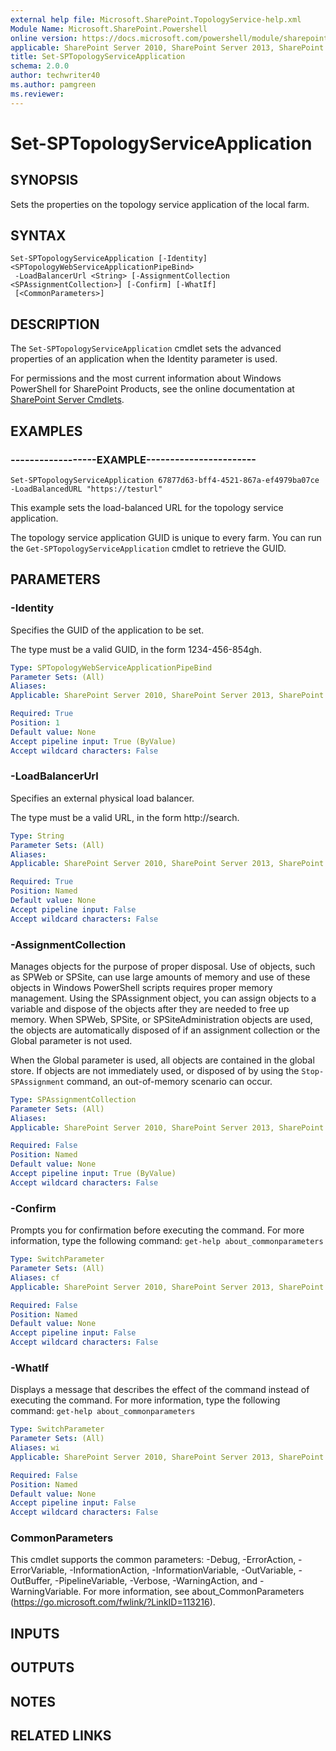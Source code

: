 ```yaml
---
external help file: Microsoft.SharePoint.TopologyService-help.xml
Module Name: Microsoft.SharePoint.Powershell
online version: https://docs.microsoft.com/powershell/module/sharepoint-server/set-sptopologyserviceapplication
applicable: SharePoint Server 2010, SharePoint Server 2013, SharePoint Server 2016, SharePoint Server 2019
title: Set-SPTopologyServiceApplication
schema: 2.0.0
author: techwriter40
ms.author: pamgreen
ms.reviewer:
---
```


# Set-SPTopologyServiceApplication

## SYNOPSIS
Sets the properties on the topology service application of the local farm.


## SYNTAX

```
Set-SPTopologyServiceApplication [-Identity] <SPTopologyWebServiceApplicationPipeBind>
 -LoadBalancerUrl <String> [-AssignmentCollection <SPAssignmentCollection>] [-Confirm] [-WhatIf]
 [<CommonParameters>]
```

## DESCRIPTION
The `Set-SPTopologyServiceApplication` cmdlet sets the advanced properties of an application when the Identity parameter is used.

For permissions and the most current information about Windows PowerShell for SharePoint Products, see the online documentation at [SharePoint Server Cmdlets](https://docs.microsoft.com/powershell/sharepoint/sharepoint-server/sharepoint-server-cmdlets).


## EXAMPLES

### ------------------EXAMPLE-----------------------
```
Set-SPTopologyServiceApplication 67877d63-bff4-4521-867a-ef4979ba07ce -LoadBalancedURL "https://testurl"
```

This example sets the load-balanced URL for the topology service application.

The topology service application GUID is unique to every farm.
You can run the `Get-SPTopologyServiceApplication` cmdlet to retrieve the GUID.


## PARAMETERS

### -Identity
Specifies the GUID of the application to be set.

The type must be a valid GUID, in the form 1234-456-854gh.

```yaml
Type: SPTopologyWebServiceApplicationPipeBind
Parameter Sets: (All)
Aliases: 
Applicable: SharePoint Server 2010, SharePoint Server 2013, SharePoint Server 2016, SharePoint Server 2019

Required: True
Position: 1
Default value: None
Accept pipeline input: True (ByValue)
Accept wildcard characters: False
```

### -LoadBalancerUrl
Specifies an external physical load balancer.

The type must be a valid URL, in the form http://search.

```yaml
Type: String
Parameter Sets: (All)
Aliases: 
Applicable: SharePoint Server 2010, SharePoint Server 2013, SharePoint Server 2016, SharePoint Server 2019

Required: True
Position: Named
Default value: None
Accept pipeline input: False
Accept wildcard characters: False
```

### -AssignmentCollection
Manages objects for the purpose of proper disposal.
Use of objects, such as SPWeb or SPSite, can use large amounts of memory and use of these objects in Windows PowerShell scripts requires proper memory management.
Using the SPAssignment object, you can assign objects to a variable and dispose of the objects after they are needed to free up memory.
When SPWeb, SPSite, or SPSiteAdministration objects are used, the objects are automatically disposed of if an assignment collection or the Global parameter is not used.

When the Global parameter is used, all objects are contained in the global store.
If objects are not immediately used, or disposed of by using the `Stop-SPAssignment` command, an out-of-memory scenario can occur.

```yaml
Type: SPAssignmentCollection
Parameter Sets: (All)
Aliases: 
Applicable: SharePoint Server 2010, SharePoint Server 2013, SharePoint Server 2016, SharePoint Server 2019

Required: False
Position: Named
Default value: None
Accept pipeline input: True (ByValue)
Accept wildcard characters: False
```

### -Confirm
Prompts you for confirmation before executing the command.
For more information, type the following command: `get-help about_commonparameters`

```yaml
Type: SwitchParameter
Parameter Sets: (All)
Aliases: cf
Applicable: SharePoint Server 2010, SharePoint Server 2013, SharePoint Server 2016, SharePoint Server 2019

Required: False
Position: Named
Default value: None
Accept pipeline input: False
Accept wildcard characters: False
```

### -WhatIf
Displays a message that describes the effect of the command instead of executing the command.
For more information, type the following command: `get-help about_commonparameters`

```yaml
Type: SwitchParameter
Parameter Sets: (All)
Aliases: wi
Applicable: SharePoint Server 2010, SharePoint Server 2013, SharePoint Server 2016, SharePoint Server 2019

Required: False
Position: Named
Default value: None
Accept pipeline input: False
Accept wildcard characters: False
```

### CommonParameters
This cmdlet supports the common parameters: -Debug, -ErrorAction, -ErrorVariable, -InformationAction, -InformationVariable, -OutVariable, -OutBuffer, -PipelineVariable, -Verbose, -WarningAction, and -WarningVariable. For more information, see about_CommonParameters (https://go.microsoft.com/fwlink/?LinkID=113216).

## INPUTS

## OUTPUTS

## NOTES

## RELATED LINKS
